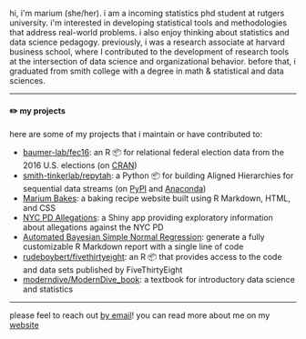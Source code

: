 hi, i'm marium (she/her). i am a incoming statistics phd student at rutgers university. i'm interested in developing statistical tools and methodologies that address real-world problems. i also enjoy thinking about statistics and data science pedagogy. previously, i was a research associate at harvard business school, where I contributed to the development of research tools at the intersection of data science and organizational behavior. before that, i graduated from smith college with a degree in math & statistical and data sciences.

-----------

#### ✏️ my projects

here are some of my projects that i maintain or have contributed to:

- [baumer-lab/fec16](https://github.com/baumer-lab/fec16): an R 📦 for relational federal election data from the 2016 U.S. elections (on [CRAN](https://CRAN.R-project.org/package=fec16))
- [smith-tinkerlab/repytah](https://github.com/smith-tinkerlab/repytah): a Python 📦 for building Aligned Hierarchies for sequential data streams (on [PyPI](https://pypi.org/project/repytah/) and [Anaconda](https://anaconda.org/conda-forge/repytah))
- [Marium Bakes](https://mariumtapal.github.io/marium-bakes/): a baking recipe website built using R Markdown, HTML, and CSS
- [NYC PD Allegations](https://github.com/mariumtapal/sds235-final-project): a Shiny app providing exploratory information about allegations against the NYC PD
- [Automated Bayesian Simple Normal Regression](https://github.com/mariumtapal/bayes-regression-report): generate a fully customizable R Markdown report with a single line of code
- [rudeboybert/fivethirtyeight](https://github.com/rudeboybert/fivethirtyeight): an R 📦 that provides access to the code and data sets published by FiveThirtyEight
- [moderndive/ModernDive_book](https://github.com/moderndive/ModernDive_book): a textbook for introductory data science and statistics

-----------

please feel to reach out [by email](mailto:mariumtapal@gmail.com)! you can read more about me on my [website](https://www.mariumtapal.com)
